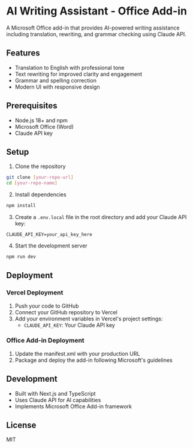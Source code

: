 # AI Writing Assistant - Office Add-in

A Microsoft Office add-in that provides AI-powered writing assistance including translation, rewriting, and grammar checking using Claude API.

## Features

- Translation to English with professional tone
- Text rewriting for improved clarity and engagement
- Grammar and spelling correction
- Modern UI with responsive design

## Prerequisites

- Node.js 18+ and npm
- Microsoft Office (Word)
- Claude API key

## Setup

1. Clone the repository
```bash
git clone [your-repo-url]
cd [your-repo-name]
```

2. Install dependencies
```bash
npm install
```

3. Create a `.env.local` file in the root directory and add your Claude API key:
```
CLAUDE_API_KEY=your_api_key_here
```

4. Start the development server
```bash
npm run dev
```

## Deployment

### Vercel Deployment

1. Push your code to GitHub
2. Connect your GitHub repository to Vercel
3. Add your environment variables in Vercel's project settings:
   - `CLAUDE_API_KEY`: Your Claude API key

### Office Add-in Deployment

1. Update the manifest.xml with your production URL
2. Package and deploy the add-in following Microsoft's guidelines

## Development

- Built with Next.js and TypeScript
- Uses Claude API for AI capabilities
- Implements Microsoft Office Add-in framework

## License

MIT 